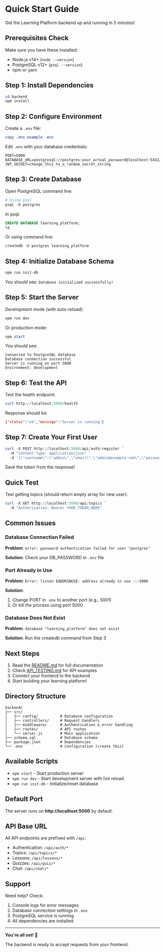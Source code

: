 # Quick Start Guide

Get the Learning Platform backend up and running in 5 minutes!

## Prerequisites Check

Make sure you have these installed:
- Node.js v14+ (`node --version`)
- PostgreSQL v12+ (`psql --version`)
- npm or yarn

## Step 1: Install Dependencies

```powershell
cd backend
npm install
```

## Step 2: Configure Environment

Create a `.env` file:

```powershell
copy .env.example .env
```

Edit `.env` with your database credentials:
```env
PORT=5000
DATABASE_URL=postgresql://postgres:your_actual_password@localhost:5432/learning_platform
JWT_SECRET=change_this_to_a_random_secret_string
```

## Step 3: Create Database

Open PostgreSQL command line:

```powershell
# Using psql
psql -U postgres
```

In psql:
```sql
CREATE DATABASE learning_platform;
\q
```

Or using command line:
```powershell
createdb -U postgres learning_platform
```

## Step 4: Initialize Database Schema

```powershell
npm run init-db
```

You should see: `Database initialized successfully!`

## Step 5: Start the Server

Development mode (with auto-reload):
```powershell
npm run dev
```

Or production mode:
```powershell
npm start
```

You should see:
```
Connected to PostgreSQL database
Database connection successful
Server is running on port 5000
Environment: development
```

## Step 6: Test the API

Test the health endpoint:

```powershell
curl http://localhost:5000/health
```

Response should be:
```json
{"status":"ok","message":"Server is running"}
```

## Step 7: Create Your First User

```powershell
curl -X POST http://localhost:5000/api/auth/register `
  -H "Content-Type: application/json" `
  -d '{\"username\":\"admin\",\"email\":\"admin@example.com\",\"password\":\"admin123\"}'
```

Save the token from the response!

## Quick Test

Test getting topics (should return empty array for new user):

```powershell
curl -X GET http://localhost:5000/api/topics `
  -H "Authorization: Bearer YOUR_TOKEN_HERE"
```

## Common Issues

### Database Connection Failed

**Problem**: `error: password authentication failed for user "postgres"`

**Solution**: Check your DB_PASSWORD in `.env` file

### Port Already in Use

**Problem**: `Error: listen EADDRINUSE: address already in use :::5000`

**Solution**: 
1. Change PORT in `.env` to another port (e.g., 5001)
2. Or kill the process using port 5000

### Database Does Not Exist

**Problem**: `database "learning_platform" does not exist`

**Solution**: Run the createdb command from Step 3

## Next Steps

1. Read the [README.md](README.md) for full documentation
2. Check [API_TESTING.md](API_TESTING.md) for API examples
3. Connect your frontend to the backend
4. Start building your learning platform!

## Directory Structure

```
backend/
├── src/
│   ├── config/          # Database configuration
│   ├── controllers/     # Request handlers
│   ├── middleware/      # Authentication & error handling
│   ├── routes/          # API routes
│   └── server.js        # Main application
├── schema.sql           # Database schema
├── package.json         # Dependencies
└── .env                 # Configuration (create this)
```

## Available Scripts

- `npm start` - Start production server
- `npm run dev` - Start development server with hot reload
- `npm run init-db` - Initialize/reset database

## Default Port

The server runs on **http://localhost:5000** by default.

## API Base URL

All API endpoints are prefixed with `/api`:
- Authentication: `/api/auth/*`
- Topics: `/api/topics/*`
- Lessons: `/api/lessons/*`
- Quizzes: `/api/quiz/*`
- Chat: `/api/chat/*`

## Support

Need help? Check:
1. Console logs for error messages
2. Database connection settings in `.env`
3. PostgreSQL service is running
4. All dependencies are installed

---

**You're all set!** 🚀

The backend is ready to accept requests from your frontend.
